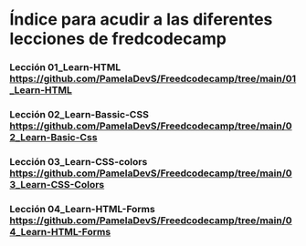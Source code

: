 # Índice para acudir a las diferentes lecciones de fredcodecamp

###  Lección 01_Learn-HTML https://github.com/PamelaDevS/Freedcodecamp/tree/main/01_Learn-HTML
###  Lección 02_Learn-Bassic-CSS https://github.com/PamelaDevS/Freedcodecamp/tree/main/02_Learn-Basic-Css
###  Lección 03_Learn-CSS-colors https://github.com/PamelaDevS/Freedcodecamp/tree/main/03_Learn-CSS-Colors
### Lección 04_Learn-HTML-Forms https://github.com/PamelaDevS/Freedcodecamp/tree/main/04_Learn-HTML-Forms
